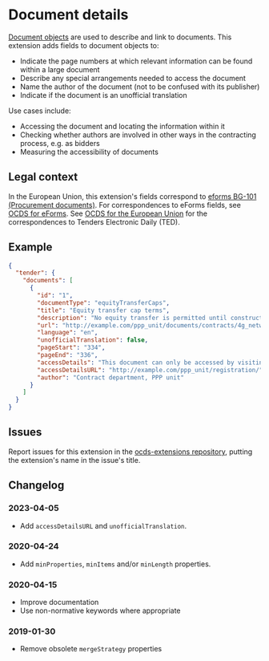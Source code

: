 # Document details

[Document objects](https://standard.open-contracting.org/latest/en/schema/reference/#document) are used to describe and link to documents. This extension adds fields to document objects to:

* Indicate the page numbers at which relevant information can be found within a large document
* Describe any special arrangements needed to access the document
* Name the author of the document (not to be confused with its publisher)
* Indicate if the document is an unofficial translation

Use cases include:

* Accessing the document and locating the information within it
* Checking whether authors are involved in other ways in the contracting process, e.g. as bidders
* Measuring the accessibility of documents

## Legal context

In the European Union, this extension's fields correspond to [eforms BG-101 (Procurement documents)](https://docs.ted.europa.eu/eforms/latest/reference/business-terms/). For correspondences to eForms fields, see [OCDS for eForms](https://standard.open-contracting.org/profiles/eforms/). See [OCDS for the European Union](http://standard.open-contracting.org/profiles/eu/master/en/) for the correspondences to Tenders Electronic Daily (TED).

## Example

```json
{
  "tender": {
    "documents": [
      {
        "id": "1",
        "documentType": "equityTransferCaps",
        "title": "Equity transfer cap terms",
        "description": "No equity transfer is permitted until construction is completed. See document for more details.",
        "url": "http://example.com/ppp_unit/documents/contracts/4g_network_signed_contract.pdf",
        "language": "en",
        "unofficialTranslation": false,
        "pageStart": "334",
        "pageEnd": "336",
        "accessDetails": "This document can only be accessed by visiting the PPP unit office by appointment. Please see the PPP unit website for further details.",
        "accessDetailsURL": "http://example.com/ppp_unit/registration/",
        "author": "Contract department, PPP unit"
      }
    ]
  }
}
```

## Issues

Report issues for this extension in the [ocds-extensions repository](https://github.com/open-contracting/ocds-extensions/issues), putting the extension's name in the issue's title.

## Changelog

### 2023-04-05

* Add `accessDetailsURL` and `unofficialTranslation`.

### 2020-04-24

* Add `minProperties`, `minItems` and/or `minLength` properties.

### 2020-04-15

* Improve documentation
* Use non-normative keywords where appropriate

### 2019-01-30

* Remove obsolete `mergeStrategy` properties
